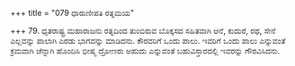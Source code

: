 +++
title = "079 ಧಾರುಣೀಪತಿ ರತ್ನಮಯ"

+++
79. ಧೃತರಾಷ್ಟ್ರ ಮಹಾರಾಜನು ರತ್ನದಿಂದ ತುಂಬಿರುವ ಬೊಕ್ಕಸದ ಸಹಿತವಾಗಿ ಆನೆ, ಕುದುರೆ, ರಥ, ಸೇನೆ ಎಲ್ಲವನ್ನು ಪಾಲಾಗಿ ಎರಡು ಭಾಗವನ್ನು ಮಾಡಿದನು. ಕೌರವರಿಗೆ ಒಂದು ಪಾಲು. ಇವರಿಗೆ ಒಂದು ಪಾಲು ಎನ್ನುವಂತೆ ಕ್ರಮವಾಗಿ ಚೆನ್ನಾಗಿ ಹೊಂದಿಸಿ ಭೀಷ್ಮ ದ್ರೋಣರು ಅಹುದು ಎನ್ನುವಂತೆ ಬಹುವಿಸ್ತಾರದಲ್ಲಿ ಇವರನ್ನು ಗೌರವಿಸಿದನು.